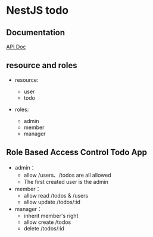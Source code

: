 # NestJS todo

## Documentation

[API Doc](https://documenter.getpostman.com/view/5368091/2s7Ymz8gyb#67d6b30c-e265-4223-97f9-d50cc6773975)


## resource and roles

- resource:
  - user
  - todo

- roles:
  - admin
  - member
  - manager

## Role Based Access Control Todo App

- admin：
	- allow /users、/todos are all allowed
  - The first created user is the admin
- member：
	- allow read /todos & /users 
	- allow update /todos/:id
- manager：
	- inherit member's right
	- allow create /todos 
	- delete /todos/:id